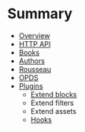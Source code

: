 # Summary

* [Overview](README.md)
* [HTTP API](http.md)
* [Books](books/README.md)
* [Authors](authors/README.md)
* [Rousseau](rousseau/README.md)
* [OPDS](opds/README.md)
* [Plugins](plugins/README.md)
   * [Extend blocks](plugins/blocks.md)
   * Extend filters
   * Extend assets
   * [Hooks](plugins/hooks.md)


